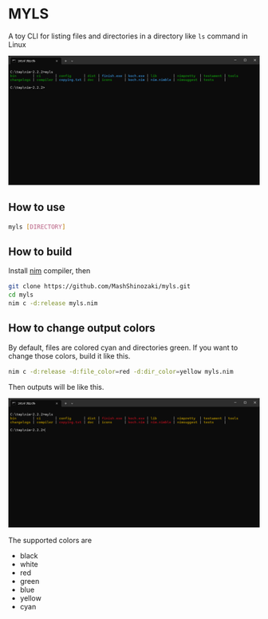 # MYLS
A toy CLI for listing files and directories in a directory like `ls` command in Linux

<div align="center">
<img src="./images/myls-demo.png" width=600 alt="MYLS demo">
</div>

## How to use
```bash
myls [DIRECTORY]
```

## How to build
Install [nim](https://nim-lang.org/install.html) compiler, then

```bash
git clone https://github.com/MashShinozaki/myls.git
cd myls
nim c -d:release myls.nim
```

## How to change output colors
By default, files are colored cyan and directories green.
If you want to change those colors, build it like this.

```bash
nim c -d:release -d:file_color=red -d:dir_color=yellow myls.nim
```

Then outputs will be like this.

<div align="center">
<img src="./images/myls-demo-color-changed.png" width=600 alt="MYLS demo">
</div>

The supported colors are
- black
- white
- red
- green
- blue
- yellow
- cyan
